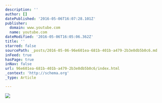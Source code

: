 ```yaml
---
description: ''
author: []
datePublished: '2016-05-06T16:07:28.101Z'
publisher:
  domain: www.youtube.com
  name: youtube.com
dateModified: '2016-05-06T16:05:06.362Z'
title: ''
starred: false
sourcePath: _posts/2016-05-06-96e601ea-681b-401b-a479-2b3e0db5b0c6.md
inFeed: true
hasPage: true
inNav: false
url: 96e601ea-681b-401b-a479-2b3e0db5b0c6/index.html
_context: 'http://schema.org'
_type: Article

---
```

![](https://i.ytimg.com/vi/EL3IHVeXops/hqdefault.jpg?custom=true&w=196&h=110&stc=true&jpg444=true&jpgq=90&sp=68&sigh=WGVODzs74E5wbiQw7xn8uzOmI3k)